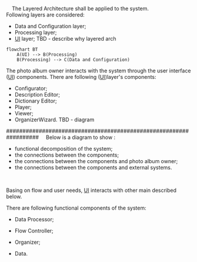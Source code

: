 &nbsp;&nbsp;&nbsp; The Layered Architecture shall be applied to the system. </br>
Following layers are considered:
- Data and Configuration layer;
- Processing layer;
- [UI](https://en.wikipedia.org/wiki/User_interface) layer; 
TBD - describe why layered arch </br> 

```mermaid
flowchart BT
    A(UI) --> B(Processing)
    B(Processing) --> C(Data and Configuration)
```

The photo album owner interacts with the system through the user interface ([UI](https://en.wikipedia.org/wiki/User_interface)) components. 
There are following ([UI](https://en.wikipedia.org/wiki/User_interface))layer's components:
- Configurator;
- Description Editor;
- Dictionary Editor;
- Player;
- Viewer;
- OrganizerWizard.
TBD - diagram

##################################################################
&nbsp;&nbsp;&nbsp; Below is a diagram to show :
- functional decomposition of the system; 
- the connections between the components; 
- the connections between the components and photo album owner;
- the connections between the components and external systems.
</br>


Basing on flow and user needs, [UI](https://en.wikipedia.org/wiki/User_interface) interacts with other main described below. 

There are following functional components of the system:
- Data Processor;
- Flow Controller;
- Organizer;

- Data.

